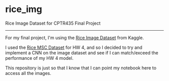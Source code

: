 # rice_img

Rice Image Dataset for CPTR435 Final Project

---

For my final project, I'm using the [Rice Image Dataset](https://www.kaggle.com/datasets/muratkokludataset/rice-image-dataset) from Kaggle.

I used the [Rice MSC Dataset](https://www.kaggle.com/datasets/muratkokludataset/rice-msc-dataset/) for HW 4, and so I decided to try and implement a CNN on the image dataset and see if I can match/exceed the performance of my HW 4 model.

This repository is just so that I know that I can point my notebook here to access all the images.
